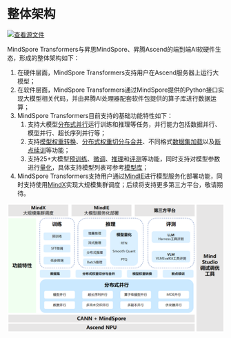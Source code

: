 # 整体架构

[![查看源文件](https://mindspore-website.obs.cn-north-4.myhuaweicloud.com/website-images/r2.4.10/resource/_static/logo_source.svg)](https://gitee.com/mindspore/docs/blob/r2.4.10/docs/mindformers/docs/source_zh_cn/start/overview.md)

MindSpore Transformers与昇思MindSpore、昇腾Ascend的端到端AI软硬件生态，形成的整体架构如下：

1. 在硬件层面，MindSpore Transformers支持用户在Ascend服务器上运行大模型；
2. 在软件层面，MindSpore Transformers通过MindSpore提供的Python接口实现大模型相关代码，并由昇腾AI处理器配套软件包提供的算子库进行数据运算；
3. MindSpore Transformers目前支持的基础功能特性如下：
   1. 支持大模型[分布式并行](https://www.mindspore.cn/mindformers/docs/zh-CN/r1.3.2/function/distributed_parallel.html)运行训练和推理等任务，并行能力包括数据并行、模型并行、超长序列并行等；
   2. 支持[模型权重转换](https://www.mindspore.cn/mindformers/docs/zh-CN/r1.3.2/function/weight_conversion.html)、[分布式权重切分与合并](https://www.mindspore.cn/mindformers/docs/zh-CN/r1.3.2/function/transform_weight.html)、不同格式[数据集加载](https://www.mindspore.cn/mindformers/docs/zh-CN/r1.3.2/function/dataset.html)以及[断点续训](https://www.mindspore.cn/mindformers/docs/zh-CN/r1.3.2/function/resume_training.html)等功能；
   3. 支持25+大模型[预训练](https://www.mindspore.cn/mindformers/docs/zh-CN/r1.3.2/usage/pre_training.html)、[微调](https://www.mindspore.cn/mindformers/docs/zh-CN/r1.3.2/usage/sft_tuning.html)、[推理](https://www.mindspore.cn/mindformers/docs/zh-CN/r1.3.2/usage/inference.html)和[评测](https://www.mindspore.cn/mindformers/docs/zh-CN/r1.3.2/usage/evaluation.html)等功能，同时支持对模型参数进行[量化](https://www.mindspore.cn/mindformers/docs/zh-CN/r1.3.2/usage/quantization.html)，具体支持模型列表可参考[模型库](https://www.mindspore.cn/mindformers/docs/zh-CN/r1.3.2/start/models.html)；
4. MindSpore Transformers支持用户通过[MindIE](https://www.mindspore.cn/mindformers/docs/zh-CN/r1.3.2/usage/mindie_deployment.html)进行模型服务化部署功能，同时支持使用[MindX](https://www.hiascend.com/software/mindx-dl)实现大规模集群调度；后续将支持更多第三方平台，敬请期待。

![/overall_architecture](./image/overall_architecture.png)
